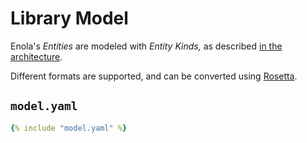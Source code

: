 <!--
    SPDX-License-Identifier: Apache-2.0

    Copyright 2023 The Enola <https://enola.dev> Authors

    Licensed under the Apache License, Version 2.0 (the "License");
    you may not use this file except in compliance with the License.
    You may obtain a copy of the License at

        https://www.apache.org/licenses/LICENSE-2.0

    Unless required by applicable law or agreed to in writing, software
    distributed under the License is distributed on an "AS IS" BASIS,
    WITHOUT WARRANTIES OR CONDITIONS OF ANY KIND, either express or implied.
    See the License for the specific language governing permissions and
    limitations under the License.
-->

# Library Model

Enola's _Entities_ are modeled with _Entity Kinds,_ as described [in the architecture](../../concepts/core-arch.md).

Different formats are supported, and can be converted using [Rosetta](../rosetta/index.md).

## `model.yaml`

```yaml
{% include "model.yaml" %}
```
